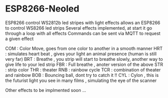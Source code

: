 # ESP8266-Neoled
ESP8266 control WS2812b led stripes with light effects
allows an ESP8266 to control WS8266 led strips
Several effects implemented, at start it go through a loop with all effects
Commands can be sent via MQTT to request a given effect

COM : Color Move, goes from one color to another in a smooth manner
HRT : simulates heart beat , gives your light an animal presence (human is still very far)
BRT : Breathe , you strip will start to breathe slowly, another way to give life to your led strip
FBR : Full breathe , anoter version of the above
STR : strip color
THR : theater
RNB : rainbow cycle
TCR : combination of theater and rainbow
BOB : Bouncing ball, dont try to catch it !!
CYL : Cylon , this is the futurist light you see in many films , simulating the eye of the scanner


Other effects to be implmented soon ... 
